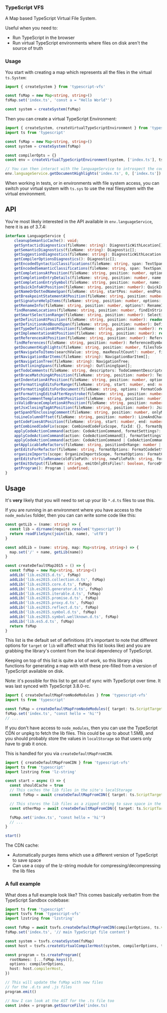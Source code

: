 ### TypeScript VFS

A Map based TypeScript Virtual File System.

Useful when you need to:

- Run TypeScript in the browser
- Run virtual TypeScript environments where files on disk aren't the source of truth

### Usage

You start with creating a map which represents all the files in the virtual `ts.System`:

```ts
import { createSystem } from 'typescript-vfs'

const fsMap = new Map<string, string>()
fsMap.set('index.ts', 'const a = "Hello World"')

const system = createSystem(fsMap)
```

Then you can create a virtual TypeScript Environment:

```ts
import { createSystem, createVirtualTypeScriptEnvironment } from 'typescript-vfs'
import ts from 'typescript'

const fsMap = new Map<string, string>()
const system = createSystem(fsMap)

const compilerOpts = {}
const env = createVirtualTypeScriptEnvironment(system, ['index.ts'], ts, compilerOpts)

// You can then interact with the languageService to introspect the code
env.languageService.getDocumentHighlights('index.ts', 0, ['index.ts'])
```

When working in tests, or in environments with file system access, you can switch your virtual system with `ts.sys` to use the real filesystem with the virtual environment.

## API

You're most likely interested in the API available in `env.languageService`, here it is as of 3.7.4:

<!-- prettier-ignore-start -->

```ts
interface LanguageService {
    cleanupSemanticCache(): void;
    getSyntacticDiagnostics(fileName: string): DiagnosticWithLocation[];
    getSemanticDiagnostics(fileName: string): Diagnostic[];
    getSuggestionDiagnostics(fileName: string): DiagnosticWithLocation[];
    getCompilerOptionsDiagnostics(): Diagnostic[];
    getEncodedSyntacticClassifications(fileName: string, span: TextSpan): Classifications;
    getEncodedSemanticClassifications(fileName: string, span: TextSpan): Classifications;
    getCompletionsAtPosition(fileName: string, position: number, options: GetCompletionsAtPositionOptions | undefined): WithMetadata<CompletionInfo> | undefined;
    getCompletionEntryDetails(fileName: string, position: number, name: string, formatOptions: FormatCodeOptions | FormatCodeSettings | undefined, source: string | undefined, preferences: UserPreferences | undefined): CompletionEntryDetails | undefined;
    getCompletionEntrySymbol(fileName: string, position: number, name: string, source: string | undefined): Symbol | undefined;
    getQuickInfoAtPosition(fileName: string, position: number): QuickInfo | undefined;
    getNameOrDottedNameSpan(fileName: string, startPos: number, endPos: number): TextSpan | undefined;
    getBreakpointStatementAtPosition(fileName: string, position: number): TextSpan | undefined;
    getSignatureHelpItems(fileName: string, position: number, options: SignatureHelpItemsOptions | undefined): SignatureHelpItems | undefined;
    getRenameInfo(fileName: string, position: number, options?: RenameInfoOptions): RenameInfo;
    findRenameLocations(fileName: string, position: number, findInStrings: boolean, findInComments: boolean, providePrefixAndSuffixTextForRename?: boolean): readonly RenameLocation[] | undefined;
    getSmartSelectionRange(fileName: string, position: number): SelectionRange;
    getDefinitionAtPosition(fileName: string, position: number): readonly DefinitionInfo[] | undefined;
    getDefinitionAndBoundSpan(fileName: string, position: number): DefinitionInfoAndBoundSpan | undefined;
    getTypeDefinitionAtPosition(fileName: string, position: number): readonly DefinitionInfo[] | undefined;
    getImplementationAtPosition(fileName: string, position: number): readonly ImplementationLocation[] | undefined;
    getReferencesAtPosition(fileName: string, position: number): ReferenceEntry[] | undefined;
    findReferences(fileName: string, position: number): ReferencedSymbol[] | undefined;
    getDocumentHighlights(fileName: string, position: number, filesToSearch: string[]): DocumentHighlights[] | undefined;
    getNavigateToItems(searchValue: string, maxResultCount?: number, fileName?: string, excludeDtsFiles?: boolean): NavigateToItem[];
    getNavigationBarItems(fileName: string): NavigationBarItem[];
    getNavigationTree(fileName: string): NavigationTree;
    getOutliningSpans(fileName: string): OutliningSpan[];
    getTodoComments(fileName: string, descriptors: TodoCommentDescriptor[]): TodoComment[];
    getBraceMatchingAtPosition(fileName: string, position: number): TextSpan[];
    getIndentationAtPosition(fileName: string, position: number, options: EditorOptions | EditorSettings): number;
    getFormattingEditsForRange(fileName: string, start: number, end: number, options: FormatCodeOptions | FormatCodeSettings): TextChange[];
    getFormattingEditsForDocument(fileName: string, options: FormatCodeOptions | FormatCodeSettings): TextChange[];
    getFormattingEditsAfterKeystroke(fileName: string, position: number, key: string, options: FormatCodeOptions | FormatCodeSettings): TextChange[];
    getDocCommentTemplateAtPosition(fileName: string, position: number): TextInsertion | undefined;
    isValidBraceCompletionAtPosition(fileName: string, position: number, openingBrace: number): boolean;
    getJsxClosingTagAtPosition(fileName: string, position: number): JsxClosingTagInfo | undefined;
    getSpanOfEnclosingComment(fileName: string, position: number, onlyMultiLine: boolean): TextSpan | undefined;
    toLineColumnOffset(fileName: string, position: number): LineAndCharacter;
    getCodeFixesAtPosition(fileName: string, start: number, end: number, errorCodes: readonly number[], formatOptions: FormatCodeSettings, preferences: UserPreferences): readonly CodeFixAction[];
    getCombinedCodeFix(scope: CombinedCodeFixScope, fixId: {}, formatOptions: FormatCodeSettings, preferences: UserPreferences): CombinedCodeActions;
    applyCodeActionCommand(action: CodeActionCommand, formatSettings?: FormatCodeSettings): Promise<ApplyCodeActionCommandResult>;
    applyCodeActionCommand(action: CodeActionCommand[], formatSettings?: FormatCodeSettings): Promise<ApplyCodeActionCommandResult[]>;
    applyCodeActionCommand(action: CodeActionCommand | CodeActionCommand[], formatSettings?: FormatCodeSettings): Promise<ApplyCodeActionCommandResult | ApplyCodeActionCommandResult[]>;
    getApplicableRefactors(fileName: string, positionOrRange: number | TextRange, preferences: UserPreferences | undefined): ApplicableRefactorInfo[];
    getEditsForRefactor(fileName: string, formatOptions: FormatCodeSettings, positionOrRange: number | TextRange, refactorName: string, actionName: string, preferences: UserPreferences | undefined): RefactorEditInfo | undefined;
    organizeImports(scope: OrganizeImportsScope, formatOptions: FormatCodeSettings, preferences: UserPreferences | undefined): readonly FileTextChanges[];
    getEditsForFileRename(oldFilePath: string, newFilePath: string, formatOptions: FormatCodeSettings, preferences: UserPreferences | undefined): readonly FileTextChanges[];
    getEmitOutput(fileName: string, emitOnlyDtsFiles?: boolean, forceDtsEmit?: boolean): EmitOutput;
    getProgram(): Program | undefined;
}
```
<!-- prettier-ignore-end -->

## Usage

It's **very** likely that you will need to set up your lib `*.d.ts` files to use this.

If you are running in an environment where you have access to the `node_modules` folder, then you can can write some code like this:

```ts
const getLib = (name: string) => {
  const lib = dirname(require.resolve('typescript'))
  return readFileSync(join(lib, name), 'utf8')
}

const addLib = (name: string, map: Map<string, string>) => {
  map.set('/' + name, getLib(name))
}

const createDefaultMap2015 = () => {
  const fsMap = new Map<string, string>()
  addLib('lib.es2015.d.ts', fsMap)
  addLib('lib.es2015.collection.d.ts', fsMap)
  addLib('lib.es2015.core.d.ts', fsMap)
  addLib('lib.es2015.generator.d.ts', fsMap)
  addLib('lib.es2015.iterable.d.ts', fsMap)
  addLib('lib.es2015.promise.d.ts', fsMap)
  addLib('lib.es2015.proxy.d.ts', fsMap)
  addLib('lib.es2015.reflect.d.ts', fsMap)
  addLib('lib.es2015.symbol.d.ts', fsMap)
  addLib('lib.es2015.symbol.wellknown.d.ts', fsMap)
  addLib('lib.es5.d.ts', fsMap)
  return fsMap
}
```

This list is the default set of definitions (it's important to note that different options for `target` or `lib` will affect what this list looks like) and you are grabbing the library's content from the local dependency of TypeScript.

Keeping on top of this list is quite a lot of work, so this library ships functions for generating a map with with these pre-filled from a version of TypeScript available on disk.

Note: it's possible for this list to get out of sync with TypeScript over time. It was last synced with TypeScript 3.8.0-rc.

```ts
import { createDefaultMapFromNodeModules } from 'typescript-vfs'
import ts from 'typescript'

const fsMap = createDefaultMapFromNodeModules({ target: ts.ScriptTarget.ES2015 })
fsMap.set('index.ts', "const hello = 'hi'")
// ...
```

If you don't have access to `node_modules`, then you can use the TypeScript CDN or unpkg to fetch the lib files. This could be up to about 1.5MB, and you should probably store the values in `localStorage` so that users only have to grab it once.

This is handled for you via `createDefaultMapFromCDN`.

```ts
import { createDefaultMapFromCDN } from 'typescript-vfs'
import ts from 'typescript'
import lzstring from 'lz-string'

const start = async () => {
  const shouldCache = true
  // This caches the lib files in the site's localStorage
  const fsMap = await createDefaultMapFromCDN({ target: ts.ScriptTarget.ES2015 }, '3.7.3', shouldCache, ts)

  // This stores the lib files as a zipped string to save space in the cache
  const otherMap = await createDefaultMapFromCDN({ target: ts.ScriptTarget.ES2015 }, '3.7.3', shouldCache, ts, lzstring)

  fsMap.set('index.ts', "const hello = 'hi'")
  // ...
}

start()
```

The CDN cache:

- Automatically purges items which use a different version of TypeScript to save space
- Can use a copy of the lz-string module for compressing/decompressing the lib files

### A full example

What does a full example look like? This comes basically verbatim from the TypeScript Sandbox codebase:

```ts
import ts from 'typescript'
import tsvfs from 'typescript-vfs'
import lzstring from 'lzstring'

const fsMap = await tsvfs.createDefaultMapFromCDN(compilerOptions, ts.version, true, ts, lzstring)
fsMap.set('index.ts', '// main TypeScript file content')

const system = tsvfs.createSystem(fsMap)
const host = tsvfs.createVirtualCompilerHost(system, compilerOptions, ts)

const program = ts.createProgram({
  rootNames: [...fsMap.keys()],
  options: compilerOptions,
  host: host.compilerHost,
})

// This will update the fsMap with new files
// for the .d.ts and .js files
program.emit()

// Now I can look at the AST for the .ts file too
const index = program.getSourceFile('index.ts)
```
